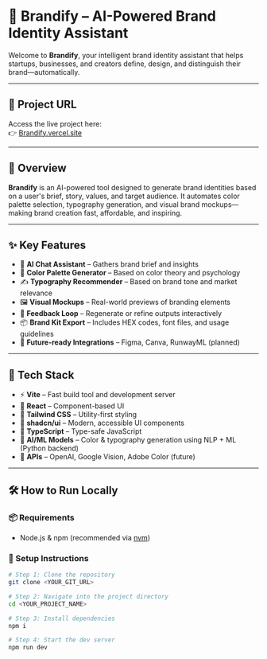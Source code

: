 # 🧠 Brandify – AI-Powered Brand Identity Assistant

Welcome to **Brandify**, your intelligent brand identity assistant that helps startups, businesses, and creators define, design, and distinguish their brand—automatically.

---

## 🔗 Project URL

Access the live project here:  
👉 [Brandify.vercel.site](https://lovable.dev/projects/3c969e9d-026f-4d46-b114-f0513b3fd6ed)

---

## 🚀 Overview

**Brandify** is an AI-powered tool designed to generate brand identities based on a user's brief, story, values, and target audience. It automates color palette selection, typography generation, and visual brand mockups—making brand creation fast, affordable, and inspiring.

---

## ✨ Key Features

- 🤖 **AI Chat Assistant** – Gathers brand brief and insights
- 🎨 **Color Palette Generator** – Based on color theory and psychology
- ✍️ **Typography Recommender** – Based on brand tone and market relevance
- 🖼️ **Visual Mockups** – Real-world previews of branding elements
- 🔁 **Feedback Loop** – Regenerate or refine outputs interactively
- 📦 **Brand Kit Export** – Includes HEX codes, font files, and usage guidelines
- 🔗 **Future-ready Integrations** – Figma, Canva, RunwayML (planned)

---

## 🧩 Tech Stack

- ⚡ **Vite** – Fast build tool and development server  
- 💬 **React** – Component-based UI  
- 🎨 **Tailwind CSS** – Utility-first styling  
- 🧱 **shadcn/ui** – Modern, accessible UI components  
- 🧠 **TypeScript** – Type-safe JavaScript  
- 🔧 **AI/ML Models** – Color & typography generation using NLP + ML (Python backend)  
- 🔌 **APIs** – OpenAI, Google Vision, Adobe Color (future)

---

## 🛠️ How to Run Locally

### 📦 Requirements
- Node.js & npm (recommended via [nvm](https://github.com/nvm-sh/nvm#installing-and-updating))

### 🔄 Setup Instructions

```sh
# Step 1: Clone the repository
git clone <YOUR_GIT_URL>

# Step 2: Navigate into the project directory
cd <YOUR_PROJECT_NAME>

# Step 3: Install dependencies
npm i

# Step 4: Start the dev server
npm run dev
